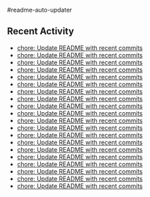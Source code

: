 #readme-auto-updater

## Recent Activity
<!-- LATEST_COMMITS:START -->
- [chore: Update README with recent commits](https://github.com/NEO1717/readme-auto-updater/commit/578cda49e20a2eda46e8404d00096725fb99bdff)
- [chore: Update README with recent commits](https://github.com/NEO1717/readme-auto-updater/commit/e1e6d05bd117bb81827bdc4c19b053989f0fba60)
- [chore: Update README with recent commits](https://github.com/NEO1717/readme-auto-updater/commit/ac0e9224030fdf8d3410292b9180261c55ec2386)
- [chore: Update README with recent commits](https://github.com/NEO1717/readme-auto-updater/commit/a8a8d0e0b5c6bd123c944be2018b09101d86f8f3)
- [chore: Update README with recent commits](https://github.com/NEO1717/readme-auto-updater/commit/8c7befbe33748f0cc7184edf2bc95186773922b0)
- [chore: Update README with recent commits](https://github.com/NEO1717/readme-auto-updater/commit/02fbeed4a61e905d4bbe4944cfc2a848b1e4088b)
- [chore: Update README with recent commits](https://github.com/NEO1717/readme-auto-updater/commit/2c5625d9b881c623c215e630aae4fb72971e36f3)
- [chore: Update README with recent commits](https://github.com/NEO1717/readme-auto-updater/commit/eb25a2f7cd0908d07ce3e3cffd40725a9836b498)
- [chore: Update README with recent commits](https://github.com/NEO1717/readme-auto-updater/commit/eba32a05f96b0836a3e079ffb3f35a627bf5679c)
- [chore: Update README with recent commits](https://github.com/NEO1717/readme-auto-updater/commit/1b618bac03e6c1debd5cf95d6842aaf9ea4ba459)
- [chore: Update README with recent commits](https://github.com/NEO1717/readme-auto-updater/commit/526493bfcd36a4b52c7894cfaa6f2b94a0014ac0)
- [chore: Update README with recent commits](https://github.com/NEO1717/readme-auto-updater/commit/b5e06e03d85d4113c9b3af98b1163127d58f381f)
- [chore: Update README with recent commits](https://github.com/NEO1717/readme-auto-updater/commit/b0322e14fa076b8ba8800f9b77d24f33f7a463ed)
- [chore: Update README with recent commits](https://github.com/NEO1717/readme-auto-updater/commit/21f7a1e16383f492ebb1b92fc8e373ce89107340)
- [chore: Update README with recent commits](https://github.com/NEO1717/readme-auto-updater/commit/4ee1a296187af1bb34bf4652927b1175787ee1d0)
- [chore: Update README with recent commits](https://github.com/NEO1717/readme-auto-updater/commit/d7759c59544d74efba60ef82b1ca2fc8230e292f)
- [chore: Update README with recent commits](https://github.com/NEO1717/readme-auto-updater/commit/41a89f60ac32726948066b2a541064aa62a5329e)
- [chore: Update README with recent commits](https://github.com/NEO1717/readme-auto-updater/commit/1c156b3f620549d222a5cf43447d30f9d4b7385a)
- [chore: Update README with recent commits](https://github.com/NEO1717/readme-auto-updater/commit/e9306424baf646431aa5b224c6fad3875876460d)
- [chore: Update README with recent commits](https://github.com/NEO1717/readme-auto-updater/commit/adda5a3a73ae26c0bf03f9110e48558c778bc648)
<!-- LATEST_COMMITS:END -->


